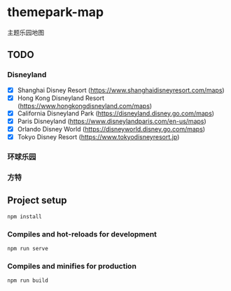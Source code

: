 # themepark-map
主题乐园地图

## TODO

### Disneyland
- [x] Shanghai Disney Resort (https://www.shanghaidisneyresort.com/maps)
- [x] Hong Kong Disneyland Resort (https://www.hongkongdisneyland.com/maps)
- [x] California Disneyland Park (https://disneyland.disney.go.com/maps)
- [x] Paris Disneyland (https://www.disneylandparis.com/en-us/maps)
- [x] Orlando Disney World (https://disneyworld.disney.go.com/maps)
- [x] Tokyo Disney Resort (https://www.tokyodisneyresort.jp)

### 环球乐园

### 方特

## Project setup
```
npm install
```

### Compiles and hot-reloads for development
```
npm run serve
```

### Compiles and minifies for production
```
npm run build
```
